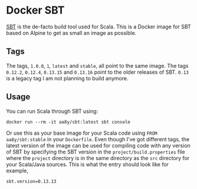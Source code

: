 # Docker SBT

[SBT](http://www.scala-sbt.org/) is the de-facto build tool used for Scala. This is a Docker image for SBT based on Alpine to get as small an image as possible.

## Tags 

The tags, `1.0.0`, `1`, `latest` and `stable`, all point to the same image. The tags `0.12.2`, `0.12.4`, `0.13.15` and `0.13.16` point to the older releases of SBT. `0.13` is a legacy tag I am not planning to build anymore.

## Usage

You can run Scala through SBT using:
```
docker run --rm -it aa8y/sbt:latest sbt console
```
Or use this as your base image for your Scala code using `FROM aa8y/sbt:stable` in your `Dockerfile`. Even though I've got different tags, the latest version of the image can be used for compiling code with any version of SBT by specifying the SBT version in the `project/build.properties` file where the `project` directory is in the same directory as the `src` directory for your Scala/Java sources. This is what the entry should look like for example,
```
sbt.version=0.13.13
```
